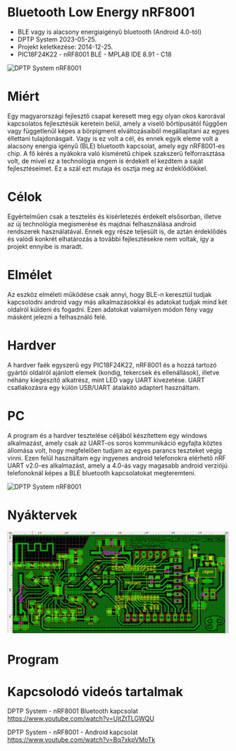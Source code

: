 # Bluetooth Low Energy nRF8001
* BLE vagy is alacsony energiaigényű bluetooth (Android 4.0-tól)
* DPTP System 2023-05-25.
* Projekt keletkezése: 2014-12-25.
* PIC18F24K22 - nRF8001 BLE - MPLAB IDE 8.91 - C18

![DPTP System nRF8001](https://github.com/DPTPSystem/nRF8001_BLE/blob/master/images/131744_dptp_bga_gep.jpg "DPTP System nRF8001")

# Miért
Egy magyarországi fejlesztő csapat keresett meg egy olyan okos karorával kapcsolatos fejlesztésük keretein belül, amely a viselő bőrtípusától
függően vagy függetlenűl képes a börpigment elváltozásaiból megállapítani az egyes éllettani tulajdonásgait. Vagy is ez volt a cél, és ennek 
egyik eleme volt a alacsony energia igényű (BLE) bluetooth kapcsolat, amely egy nRF8001-es chip. A fő kérés a nyákokra való kisméretű chipek
szakszerű felforrasztása volt, de mivel ez a technológia engem is érdekelt el kezdtem a saját fejlesztéseimet. Ez a szál ezt mutaja és osztja
meg az érdeklődőkkel.

# Célok
Egyértelműen csak a tesztelés és kisérletezés érdekelt elsősorban, illetve az új technológia megismerése és majdnai felhasználása android rendszerek
használatával. Ennek egy része teljesült is, de aztán érdeklődés és valódi konkrét elhatározás a további fejlesztésekre nem voltak, így a 
projekt ennyibe is maradt.

# Elmélet
Az eszköz elméleti működése csak annyi, hogy BLE-n keresztül tudjak kapcsolódni android vagy más alkalmazásokkal és adatokat tudjak mind két oldalról 
küldeni és fogadni. Ezen adatokat valamilyen módon fény vagy másként jelezni a felhasználó felé.

# Hardver
A hardver faék egyszerű egy PIC18F24K22, nRF8001 és a hozzá tartozó gyártói oldalról ajánlott elemek (kondig, tekercsek és ellenállások), illetve 
néhány kiegészítő alkatrész, mint LED vagy UART kivezetése. UART csatlakozásra egy külön USB/UART átalakító adaptert használtam.

# PC
A program és a hardver tesztelése céljából készítettem egy windows alkalmazást, amely csak az UART-os soros kommunikáció egyfajta köztes állomása
volt, hogy megfelelően tudjam az egyes parancs teszteket végig vinni. Ezen felül használtam egy ingyenes android telefonokra elérhető nRF UART v2.0-es
alkalmazást, amely a 4.0-ás vagy magasabb android verziójú telefonoknál képes a BLE bluetooth kapcsolatokat megteremteni.

![DPTP System nRF8001](https://github.com/DPTPSystem/nRF8001_BLE/blob/master/images/14484406329764_b.jpg "DPTP System nRF8001")

# Nyáktervek

![DPTP System nRF8001](https://github.com/DPTPSystem/nRF8001_BLE/blob/master/images/nRF8001.PNG "DPTP System nRF8001")


# Program


# Kapcsolodó videós tartalmak
DPTP System - nRF8001 Bluetooth kapcsolat
https://www.youtube.com/watch?v=UjtZtTLGWQU

DPTP System - nRF8001 - Android kapcsolat
https://www.youtube.com/watch?v=Bq7xkpVMoTk
